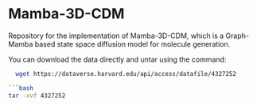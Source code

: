 # Mamba-3D-CDM

Repository for the implementation of Mamba-3D-CDM, which is a Graph-Mamba based state space diffusion model for molecule generation.

You can download the data directly and untar using the command:

 ```bash
   wget https://dataverse.harvard.edu/api/access/datafile/4327252

```bash
tar -xvf 4327252
